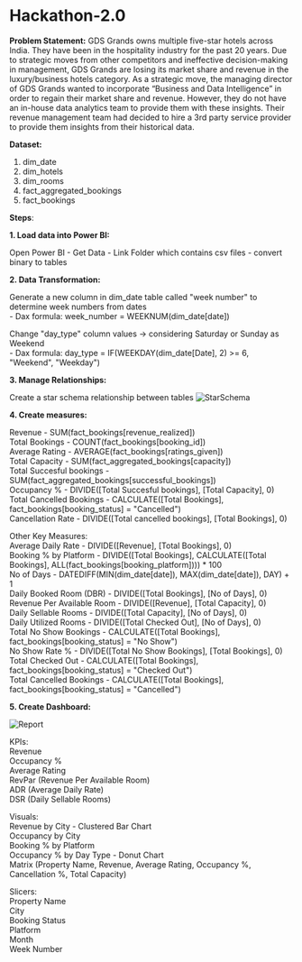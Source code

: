 # Hackathon-2.0

**Problem Statement:**
GDS Grands owns multiple five-star hotels across India. They have been in the 
hospitality industry for the past 20 years. Due to strategic moves from other 
competitors and ineffective decision-making in management, GDS Grands are 
losing its market share and revenue in the luxury/business hotels category. 
As a strategic move, the managing director of GDS Grands wanted to 
incorporate “Business and Data Intelligence” in order to regain their market share 
and revenue. However, they do not have an in-house data analytics team to 
provide them with these insights.
Their revenue management team had decided to hire a 3rd party service provider 
to provide them insights from their historical data.

**Dataset:**

1. dim_date
2. dim_hotels
3. dim_rooms
4. fact_aggregated_bookings
5. fact_bookings

**Steps**:

**1. Load data into Power BI:**

   Open Power BI - Get Data - Link Folder which contains csv files - convert binary to tables

**2. Data Transformation:**

   Generate a new column in dim_date table called "week number" to determine week numbers from dates<br>
         - Dax formula: week_number = WEEKNUM(dim_date[date])

   Change "day_type" column values -> considering Saturday or Sunday as Weekend<br>
         - Dax formula: day_type = IF(WEEKDAY(dim_date[Date], 2) >= 6, "Weekend", "Weekday")

**3. Manage Relationships:**

   Create a star schema relationship between tables
   ![StarSchema](https://github.com/VarunWayakole/Hackathon-2.0/assets/91410941/f31e1950-b33d-4c4a-b68a-7810ffdd9f9b)

**4. Create measures:**

   Revenue - SUM(fact_bookings[revenue_realized])<br>
   Total Bookings - COUNT(fact_bookings[booking_id])<br>
   Average Rating - AVERAGE(fact_bookings[ratings_given])<br>
   Total Capacity - SUM(fact_aggregated_bookings[capacity])<br>
   Total Succesful bookings - SUM(fact_aggregated_bookings[successful_bookings])<br>
   Occupancy % - DIVIDE([Total Succesful bookings], [Total Capacity], 0)<br>
   Total Cancelled Bookings - CALCULATE([Total Bookings], fact_bookings[booking_status] = "Cancelled")<br>
   Cancellation Rate - DIVIDE([Total cancelled bookings], [Total Bookings], 0)<br>
   
   Other Key Measures:<br>
   Average Daily Rate - DIVIDE([Revenue], [Total Bookings], 0)<br>
   Booking % by Platform - DIVIDE([Total Bookings], CALCULATE([Total Bookings], ALL(fact_bookings[booking_platform]))) * 100<br>
   No of Days - DATEDIFF(MIN(dim_date[date]), MAX(dim_date[date]), DAY) + 1<br>
   Daily Booked Room (DBR) - DIVIDE([Total Bookings], [No of Days], 0)<br>
   Revenue Per Available Room - DIVIDE([Revenue], [Total Capacity], 0)<br>
   Daily Sellable Rooms - DIVIDE([Total Capacity], [No of Days], 0)<br>
   Daily Utilized Rooms - DIVIDE([Total Checked Out], [No of Days], 0)<br>
   Total No Show Bookings - CALCULATE([Total Bookings], fact_bookings[booking_status] = "No Show")<br>
   No Show Rate % - DIVIDE([Total No Show Bookings], [Total Bookings], 0)<br>
   Total Checked Out - CALCULATE([Total Bookings], fact_bookings[booking_status] = "Checked Out")<br>
   Total Cancelled Bookings - CALCULATE([Total Bookings], fact_bookings[booking_status] = "Cancelled")<br>

**5. Create Dashboard:**

   ![Report](https://github.com/VarunWayakole/Hackathon-2.0/assets/91410941/648f61b2-a493-4e64-8a48-b6b8e114683d)

   KPIs:<br>
   Revenue<br>
   Occupancy %<br>
   Average Rating<br>
   RevPar (Revenue Per Available Room)<br>
   ADR (Average Daily Rate)<br>
   DSR (Daily Sellable Rooms)<br>

   Visuals:<br>
   Revenue by City - Clustered Bar Chart<br>
   Occupancy by City<br>
   Booking % by Platform<br>
   Occupancy % by Day Type - Donut Chart<br>
   Matrix (Property Name, Revenue, Average Rating, Occupancy %, Cancellation %, Total Capacity)<br>

   Slicers:<br>
   Property Name<br>
   City<br>
   Booking Status<br>
   Platform<br>
   Month<br>
   Week Number<br>
